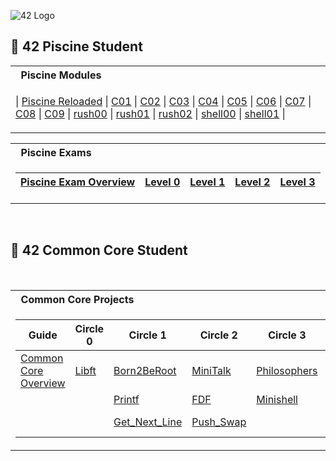 ![42 Logo](https://user-images.githubusercontent.com/58959408/232639433-cb0aea21-66f0-4508-a771-85e2089c5a87.gif)
## :elf: 42 Piscine Student
<table>
<tr>
<th align="left"> &nbsp; Piscine Modules</th>
</tr>
<tr>

<td>

| [Piscine Reloaded](https://github.com/mukhammadsiddiq/42Berlin-Guideline/tree/main/first_week_piscine_reload/piscine_reloaded) | [C01](https://github.com/mukhammadsiddiq/42Berlin-Guideline/tree/main/piscine_projects/C01) |  [C02](https://github.com/mukhammadsiddiq/42Berlin-Guideline/tree/main/piscine_projects/C02) |  [C03](https://github.com/mukhammadsiddiq/42Berlin-Guideline/tree/main/piscine_projects/C03) |  [C04](https://github.com/mukhammadsiddiq/42Berlin-Guideline/tree/main/piscine_projects/C04) |  [C05](https://github.com/mukhammadsiddiq/42Berlin-Guideline/tree/main/piscine_projects/C05) |  [C06](https://github.com/mukhammadsiddiq/42Berlin-Guideline/tree/main/piscine_projects/C06) |  [C07](https://github.com/mukhammadsiddiq/42Berlin-Guideline/tree/main/piscine_projects/C07) | [C08](https://github.com/mukhammadsiddiq/42Berlin-Guideline/tree/main/piscine_projects/C08) | [C09](https://github.com/mukhammadsiddiq/42Berlin-Guideline/tree/main/piscine_projects/C09) |  [rush00](https://github.com/mukhammadsiddiq/42Berlin-Guideline/tree/main/piscine_projects/rush00) |  [rush01](https://github.com/mukhammadsiddiq/42Berlin-Guideline/tree/main/piscine_projects/rush01) |  [rush02](https://github.com/mukhammadsiddiq/42Berlin-Guideline/tree/main/piscine_projects/rush02) |  [shell00](https://github.com/mukhammadsiddiq/42Berlin-Guideline/tree/main/piscine_projects/shell00) |  [shell01](https://github.com/mukhammadsiddiq/42Berlin-Guideline/tree/main/piscine_projects/shell01) | 
</td> </tr> </table>

<table>
<tr>
<th align="left"> &nbsp; Piscine Exams</th>
</tr>
<tr>

<td>

| [Piscine Exam Overview](https://github.com/mukhammadsiddiq/42Berlin-Guideline/tree/main/42%20Piscine%20Exam) | [Level 0](https://github.com/mukhammadsiddiq/42Berlin-Guideline/tree/main/Exam%20Answers/Level%200) | [Level 1](https://github.com/mukhammadsiddiq/42Berlin-Guideline/tree/main/Exam%20Answers/Level%201) | [Level 2](https://github.com/mukhammadsiddiq/42Berlin-Guideline/tree/main/Exam%20Answers/Level%202) | [Level 3](https://github.com/mukhammadsiddiq/42Berlin-Guideline/tree/main/Exam%20Answers/Level%203) |
|--|--|--|--|--|

</td> </tr> </table>

<br>

## :vampire: 42 Common Core Student

<table>
<tr>
<th align="left"> &nbsp; Common Core Projects</th>
</tr>
<tr>

<td>

| Guide | Circle 0  | Circle 1 | Circle 2  | Circle 3 | Circle 4 | Circle 5 | Circle 6 | 
| ------------- | ------------- | ------------- | ------------- | ------------- | ------------- | ------------- | ------------- |
| [Common Core Overview](https://github.com/mukhammadsiddiq/42Berlin-Guideline/tree/main) | [Libft](https://github.com/mukhammadsiddiq/42Berlin-Guideline/tree/main/libft)  | [Born2BeRoot](https://github.com/mukhammadsiddiq/42Berlin-Guideline/tree/main/Born2beroot)  | [MiniTalk](https://github.com/mukhammadsiddiq/42Berlin-Guideline/tree/main/Minitalk)  | [Philosophers](https://github.com/mukhammadsiddiq/42Berlin-Guideline/tree/main/Philosophers)  | [NetPractice](https://github.com/mukhammadsiddiq/42Berlin-Guideline/tree/main/NetPractice)  | [Inception](https://github.com/mukhammadsiddiq/42Berlin-Guideline/tree/main/Inception)  | [Transcendence](https://github.com/mukhammadsiddiq/42Berlin-Guideline/tree/main/Transcendence)  | |
| |        | [Printf](https://github.com/mukhammadsiddiq/42Berlin-Guideline/tree/main/ft_printf)  | [FDF](https://github.com/mukhammadsiddiq/42Berlin-Guideline/tree/main/FDF)  | [Minishell](https://github.com/mukhammadsiddiq/42Berlin-Guideline/tree/main/Minishell)  | [Cub3D](https://github.com/mukhammadsiddiq/42Berlin-Guideline/tree/main/Cub3D)  | [IRC](https://github.com/mukhammadsiddiq/42Berlin-Guideline/tree/main/IRC) |  |
| |        | [Get_Next_Line](https://github.com/mukhammadsiddiq/42Berlin-Guideline/tree/main/get_nextline)  | [Push_Swap](https://github.com/mukhammadsiddiq/42Berlin-Guideline/tree/main/Push%20Swap)  |  | [C++ Modules](https://github.com/mukhammadsiddiq/42Berlin-Guideline/tree/main/CPP)  |  |

</td>

<br>
